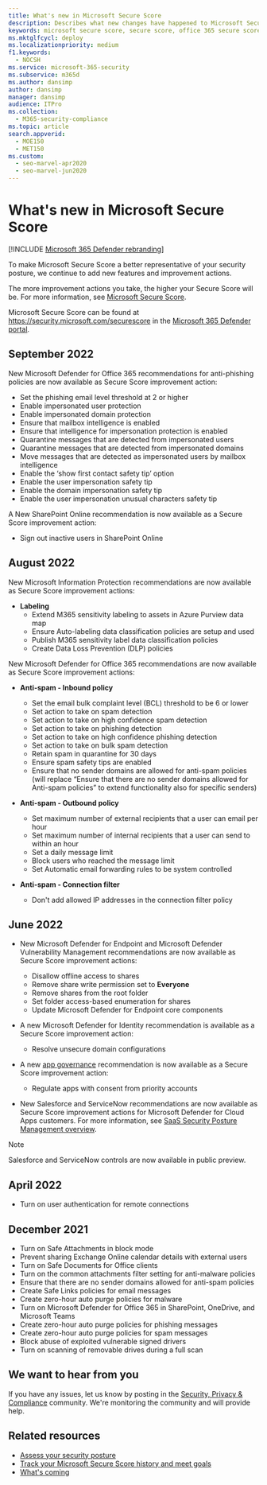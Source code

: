 ```yaml
---
title: What's new in Microsoft Secure Score
description: Describes what new changes have happened to Microsoft Secure Score in the Microsoft 365 Defender portal.
keywords: microsoft secure score, secure score, office 365 secure score, microsoft security score, Microsoft 365 Defender portal
ms.mktglfcycl: deploy
ms.localizationpriority: medium
f1.keywords:
  - NOCSH
ms.service: microsoft-365-security
ms.subservice: m365d
ms.author: dansimp
author: dansimp
manager: dansimp
audience: ITPro
ms.collection: 
  - M365-security-compliance
ms.topic: article
search.appverid: 
  - MOE150
  - MET150
ms.custom: 
  - seo-marvel-apr2020
  - seo-marvel-jun2020
---
```


# What's new in Microsoft Secure Score

[!INCLUDE [Microsoft 365 Defender rebranding](../includes/microsoft-defender.md)]

To make Microsoft Secure Score a better representative of your security posture, we continue to add new features and improvement actions.

The more improvement actions you take, the higher your Secure Score will be. For more information, see [Microsoft Secure Score](microsoft-secure-score.md).

Microsoft Secure Score can be found at <https://security.microsoft.com/securescore> in the [Microsoft 365 Defender portal](microsoft-365-defender-portal.md).

## September 2022

New Microsoft Defender for Office 365 recommendations for anti-phishing policies are now available as Secure Score improvement action:

- Set the phishing email level threshold at 2 or higher
- Enable impersonated user protection
- Enable impersonated domain protection
- Ensure that mailbox intelligence is enabled
- Ensure that intelligence for impersonation protection is enabled
- Quarantine messages that are detected from impersonated users
- Quarantine messages that are detected from impersonated domains
- Move messages that are detected as impersonated users by mailbox intelligence
- Enable the ‘show first contact safety tip’ option
- Enable the user impersonation safety tip
- Enable the domain impersonation safety tip
- Enable the user impersonation unusual characters safety tip

A New SharePoint Online recommendation is now available as a Secure Score improvement action:

- Sign out inactive users in SharePoint Online

## August 2022

New Microsoft Information Protection recommendations are now available as Secure Score improvement actions:

- **Labeling**
  - Extend M365 sensitivity labeling to assets in Azure Purview data map
  - Ensure Auto-labeling data classification policies are setup and used
  - Publish M365 sensitivity label data classification policies
  - Create Data Loss Prevention (DLP) policies

New Microsoft Defender for Office 365 recommendations are now available as Secure Score improvement actions:

- **Anti-spam - Inbound policy**
  - Set the email bulk complaint level (BCL) threshold to be 6 or lower
  - Set action to take on spam detection
  - Set action to take on high confidence spam detection
  - Set action to take on phishing detection
  - Set action to take on high confidence phishing detection
  - Set action to take on bulk spam detection
  - Retain spam in quarantine for 30 days
  - Ensure spam safety tips are enabled
  - Ensure that no sender domains are allowed for anti-spam policies (will replace “Ensure that there are no sender domains allowed for Anti-spam policies” to extend functionality also for specific senders)

- **Anti-spam - Outbound policy**
  - Set maximum number of external recipients that a user can email per hour
  - Set maximum number of internal recipients that a user can send to within an hour
  - Set a daily message limit
  - Block users who reached the message limit
  - Set Automatic email forwarding rules to be system controlled

- **Anti-spam - Connection filter**
  - Don't add allowed IP addresses in the connection filter policy

## June 2022

- New Microsoft Defender for Endpoint and Microsoft Defender Vulnerability Management recommendations are now available as Secure Score improvement actions:

  - Disallow offline access to shares
  - Remove share write permission set to **Everyone**
  - Remove shares from the root folder
  - Set folder access-based enumeration for shares
  - Update Microsoft Defender for Endpoint core components

- A new Microsoft Defender for Identity recommendation is available as a Secure Score improvement action:

  - Resolve unsecure domain configurations

- A new [app governance](/defender-cloud-apps/app-governance-manage-app-governance) recommendation is now available as a Secure Score improvement action:

  - Regulate apps with consent from priority accounts

- New Salesforce and ServiceNow recommendations are now available as Secure Score improvement actions for Microsoft Defender for Cloud Apps customers. For more information, see [SaaS Security Posture Management overview](https://aka.ms/saas_security_posture_management).

> [!NOTE]
> Salesforce and ServiceNow controls are now available in public preview.

## April 2022

- Turn on user authentication for remote connections

## December 2021

- Turn on Safe Attachments in block mode
- Prevent sharing Exchange Online calendar details with external users
- Turn on Safe Documents for Office clients
- Turn on the common attachments filter setting for anti-malware policies
- Ensure that there are no sender domains allowed for anti-spam policies
- Create Safe Links policies for email messages
- Create zero-hour auto purge policies for malware
- Turn on Microsoft Defender for Office 365 in SharePoint, OneDrive, and Microsoft Teams
- Create zero-hour auto purge policies for phishing messages
- Create zero-hour auto purge policies for spam messages
- Block abuse of exploited vulnerable signed drivers
- Turn on scanning of removable drives during a full scan

## We want to hear from you

If you have any issues, let us know by posting in the [Security, Privacy & Compliance](https://techcommunity.microsoft.com/t5/Security-Privacy-Compliance/bd-p/security_privacy) community. We're monitoring the community and will provide help.

## Related resources

- [Assess your security posture](microsoft-secure-score-improvement-actions.md)
- [Track your Microsoft Secure Score history and meet goals](microsoft-secure-score-history-metrics-trends.md)
- [What's coming](microsoft-secure-score-whats-coming.md)

